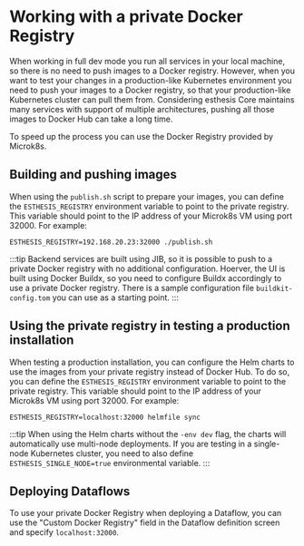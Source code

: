 # Working with a private Docker Registry

When working in full dev mode you run all services in your local machine, so there is no need to
push images to a Docker registry. However, when you want to test your changes in a production-like
Kubernetes environment you need to push your images to a Docker registry, so that your production-like
Kubernetes cluster can pull them from. Considering esthesis Core maintains many services with support
of multiple architectures, pushing all those images to Docker Hub can take a long time.

To speed up the process you can use the Docker Registry provided by Microk8s.

## Building and pushing images
When using the `publish.sh` script to prepare your images, you can define the `ESTHESIS_REGISTRY`
environment variable to point to the private registry. This variable should point to the IP address
of your Microk8s VM using port 32000.
For example:
```shell
ESTHESIS_REGISTRY=192.168.20.23:32000 ./publish.sh
```

:::tip
Backend services are built using JIB, so it is possible to push to a private Docker registry
with no additional configuration. Hoerver, the UI is built using Docker Buildx, so you need to
configure Buildx accordingly to use a private Docker registry. There is a sample configuration file
`buildkit-config.tom` you can use as a starting point.
:::

## Using the private registry in testing a production installation
When testing a production installation, you can configure the Helm charts to use the images from
your private registry instead of Docker Hub. To do so, you can define the `ESTHESIS_REGISTRY`
environment variable to point to the private registry. This variable should point to the IP address
of your Microk8s VM using port 32000.
For example:
```shell
ESTHESIS_REGISTRY=localhost:32000 helmfile sync
```

:::tip
When using the Helm charts without the `-env dev` flag, the charts will automatically
use multi-node deployments. If you are testing in a single-node Kubernetes cluster, you need to also
define `ESTHESIS_SINGLE_NODE=true` environmental variable.
:::

## Deploying Dataflows
To use your private Docker Registry when deploying a Dataflow, you can use the
"Custom Docker Registry" field in the Dataflow definition screen and specify `localhost:32000`.
